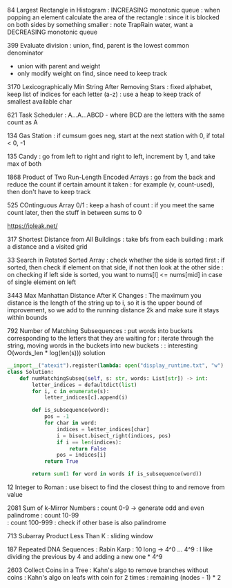 84 Largest Rectangle in Histogram
: INCREASING monotonic queue
: when popping an element calculate the area of the rectangle
: since it is blocked on both sides by something smaller
: note TrapRain water, want a DECREASING monotonic queue

399 Evaluate division
: union, find, parent is the lowest common denominator
  - union with parent and weight
  - only modify weight on find, since need to keep track

3170 Lexicographically Min String After Removing Stars
: fixed alphabet, keep list of indices for each letter (a-z)
: use a heap to keep track of smallest available char

621 Task Scheduler
: A...A...ABCD  - where BCD are the letters with the same count as A

134 Gas Station
: if cumsum goes neg, start at the next station with 0, if total < 0, -1

135 Candy
: go from left to right and right to left, increment by 1, and take max of both

1868 Product of Two Run-Length Encoded Arrays
: go from the back and reduce the count if certain amount it taken
: for example (v, count-used), then don't have to keep track

525 COntinguous Array 0/1
: keep a hash of count
: if you meet the same count later, then the stuff in between sums to 0

https://ipleak.net/

317 Shortest Distance from All Buildings
: take bfs from each building
: mark a distance and a visited grid

33 Search in Rotated Sorted Array
: check whether the side is sorted first
: if sorted, then check if element on that side, if not then look at the other side
: on checking if left side is sorted, you want to nums[l] <= nums[mid] in case of single element on left

3443 Max Manhattan Distance After K Changes
: The maximum you distance is the length of the string up to i, so it is the upper bound of improvement,
  so we add to the running distance 2k and make sure it stays within bounds

792 Number of Matching Subsequences
: put words into buckets corresponding to the letters that they are waiting for
: iterate through the string, moving words in the buckets into new buckets
:
: interesting  O(words_len * log(len(s))) solution
```python
__import__("atexit").register(lambda: open("display_runtime.txt", "w").write("0"))
class Solution:
    def numMatchingSubseq(self, s: str, words: List[str]) -> int:
        letter_indices = defaultdict(list)
        for i, c in enumerate(s):
            letter_indices[c].append(i)

        def is_subsequence(word):
            pos = -1
            for char in word:
                indices = letter_indices[char]
                i = bisect.bisect_right(indices, pos)
                if i == len(indices):
                    return False
                pos = indices[i]
            return True

        return sum(1 for word in words if is_subsequence(word))
```

12 Integer to Roman
: use bisect to find the closest thing to and remove from value

2081 Sum of k-Mirror Numbers
: count 0-9     -> generate odd and even palindrome
: count 10-99   
: count 100-999
: check if other base is also palindrome

713 Subarray Product Less Than K
: sliding window

187 Repeated DNA Sequences
: Rabin Karp
: 10 long -> 4^0 ... 4^9
: I like dividing the previous by 4 and adding a new one * 4^9

2603 Collect Coins in a Tree
: Kahn's algo to remove branches without coins
: Kahn's algo on leafs with coin for 2 times
: remaining (nodes - 1) * 2


